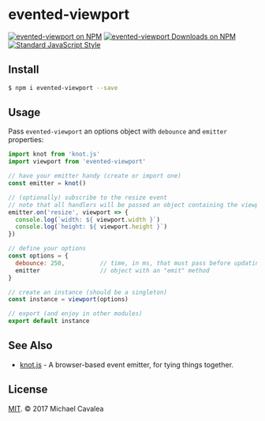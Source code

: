 # evented-viewport

[![evented-viewport on NPM](https://img.shields.io/npm/v/evented-viewport.svg?style=flat-square)](https://www.npmjs.com/package/evented-viewport) [![evented-viewport Downloads on NPM](https://img.shields.io/npm/dm/evented-viewport.svg?style=flat-square)](https://www.npmjs.com/package/evented-viewport) [![Standard JavaScript Style](https://img.shields.io/badge/code_style-standard-brightgreen.svg?style=flat-square)](http://standardjs.com/)

## Install

```sh
$ npm i evented-viewport --save
```

## Usage

Pass `evented-viewport` an options object with `debounce` and `emitter` properties:

```javascript
import knot from 'knot.js'
import viewport from 'evented-viewport'

// have your emitter handy (create or import one)
const emitter = knot()

// (optionally) subscribe to the resize event
// note that all handlers will be passed an object containing the viewport width/height
emitter.on('resize', viewport => {
  console.log(`width: ${ viewport.width }`)
  console.log(`height: ${ viewport.height }`)
})

// define your options
const options = {
  debounce: 250,          // time, in ms, that must pass before updating the viewport width/height on resize
  emitter                 // object with an "emit" method
}

// create an instance (should be a singleton)
const instance = viewport(options)

// export (and enjoy in other modules)
export default instance
```

## See Also

* [knot.js](https://github.com/callmecavs/knot.js) - A browser-based event emitter, for tying things together.

## License

[MIT](https://opensource.org/licenses/MIT). © 2017 Michael Cavalea
